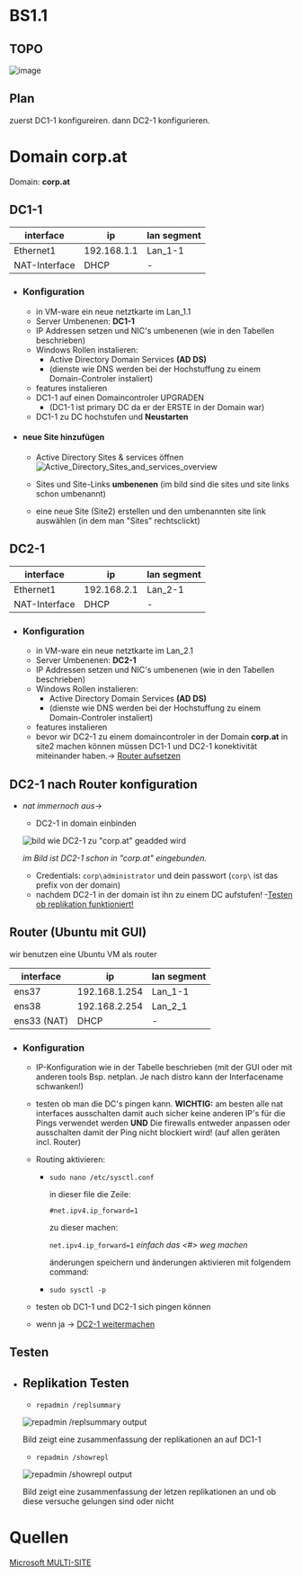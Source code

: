 # BS1.1

## TOPO
![image](./TOPO/BS1.1_TOPO.drawio.png)

## Plan
zuerst DC1-1 konfigureiren. dann DC2-1 konfigurieren. 


# Domain **corp.at**
Domain: **corp.at**


## DC1-1
| interface    | ip          | lan segment|
| ------------ | ----------- | ---------- |
| Ethernet1    | 192.168.1.1 | Lan_1-1    |
| NAT-Interface| DHCP        | - |

- ### Konfiguration
    - in VM-ware ein neue netztkarte im Lan_1.1
    - Server Umbenenen: **DC1-1**
    - IP Addressen setzen und NIC's umbenenen (wie in den Tabellen beschrieben)
    - Windows Rollen instalieren:
        - Active Directory Domain Services **(AD DS)**
        - (dienste wie DNS werden bei der Hochstuffung zu einem Domain-Controler instaliert)
    - features instalieren 
    - DC1-1 auf einen Domaincontroler UPGRADEN
        - (DC1-1 ist primary DC da er der ERSTE in der Domain war)
    - DC1-1 zu DC hochstufen und **Neustarten**
- #### neue Site hinzufügen
    - Active Directory Sites & services öffnen
    ![Active_Directory_Sites_and_services_overview](./IMAGES/Active_Directory_Sites_and_services_overview.png)

    - Sites und Site-Links **umbenenen** (im bild sind die sites und site links schon umbenannt)
    - eine neue Site (Site2) erstellen und den umbenannten site link auswählen (in dem man "Sites" rechtsclickt)

    
    


    



## DC2-1
| interface | ip          |lan segment|
| --------- | ----------- |-----------|
| Ethernet1 | 192.168.2.1 | Lan_2-1|
|NAT-Interface|DHCP|-|

- ### Konfiguration
    - in VM-ware ein neue netztkarte im Lan_2.1
    - Server Umbenenen: **DC2-1**
    - IP Addressen setzen und NIC's umbenenen (wie in den Tabellen beschrieben)
    - Windows Rollen instalieren:
        - Active Directory Domain Services **(AD DS)**
        - (dienste wie DNS werden bei der Hochstuffung zu einem Domain-Controler instaliert)
    - features instalieren 
    - bevor wir DC2-1 zu einem domaincontroler in der Domain **corp.at** in site2 machen können müssen DC1-1 und DC2-1 konektivität miteinander haben.->
    [Router aufsetzen](#router-ubuntu-mit-gui)
## DC2-1 nach Router konfiguration
- *nat immernoch aus*->
    - DC2-1 in domain einbinden
  
    ![bild wie DC2-1 zu "corp.at" geadded wird](./IMAGES/add_DC2-1_to_domain.png)
    
    *im Bild ist DC2-1 schon in "corp.at" eingebunden.*

    - Credentials: ```corp\administrator``` und dein passwort (```corp\``` ist das prefix von der domain)
    - nachdem DC2-1 in der domain ist ihn zu einem DC aufstufen!
    -[Testen ob replikation funktioniert!](#testen)

    



## Router (Ubuntu mit GUI)
wir benutzen eine Ubuntu VM als router 

| interface | ip          |lan segment|
| ---------  | ------------- |-----------|
| ens37      | 192.168.1.254 | Lan_1-1|
| ens38      | 192.168.2.254 | Lan_2_1|
| ens33 (NAT)| DHCP |-|

- ### Konfiguration
    - IP-Konfiguration wie in der Tabelle beschrieben (mit der GUI oder mit anderen tools Bsp. netplan. Je nach distro kann der Interfacename schwanken!)
    - testen ob man die DC's pingen kann. **WICHTIG:** am besten alle nat interfaces ausschalten damit auch sicher keine anderen IP's für die Pings verwendet werden **UND** Die firewalls entweder anpassen oder ausschalten damit der Ping nicht blockiert wird! (auf allen geräten incl. Router)
    - Routing aktivieren:
        - ```sudo nano /etc/sysctl.conf```
        
            in dieser file die Zeile:

            ```#net.ipv4.ip_forward=1```

            zu dieser machen:

            ```net.ipv4.ip_forward=1``` *einfach das <#> weg machen*
            
            änderungen speichern und änderungen aktivieren mit folgendem command:
        - ```sudo sysctl -p``` 
    
    - testen ob DC1-1 und DC2-1 sich pingen können
    - wenn ja -> [DC2-1 weitermachen](#dc2-1-nach-router-konfiguration)





## Testen
- ## Replikation Testen
    - ```repadmin /replsummary```
  
    ![repadmin /replsummary output](./IMAGES/repadmin_replsummary_output.png)

    Bild zeigt eine zusammenfassung der replikationen an auf DC1-1

    - ```repadmin /showrepl```

    ![repadmin /showrepl output](./IMAGES/repadmin_showrepl_output.png)

    Bild zeigt eine zusammenfassung der letzen replikationen an und ob diese versuche gelungen sind oder nicht


# Quellen
[Microsoft MULTI-SITE](https://learn.microsoft.com/en-us/windows-server/remote/remote-access/ras/multisite/configure/configure-a-multisite-deployment)











